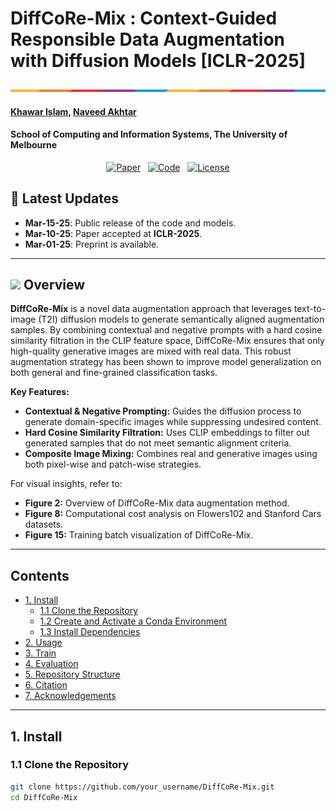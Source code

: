 # DiffCoRe-Mix : Context-Guided Responsible Data Augmentation with Diffusion Models [ICLR-2025]
<p align="center">
    <img src="assets/placeholder.png" alt="DiffCoRe-Mix Overview">
</p>

#### [Khawar Islam](mailto:khawar.islam@student.unimelb.edu.au), [Naveed Akhtar](mailto:naveed.akhtar1@unimelb.edu.au)
#### **School of Computing and Information Systems, The University of Melbourne**

<p align="center">
  <a href="https://github.com/your_repo_link"><img src="https://img.shields.io/badge/Paper-ICLR2025-blue" alt="Paper"></a>&nbsp;&nbsp;
  <a href="https://github.com/your_repo_link"><img src="https://img.shields.io/badge/Code-GitHub-brightgreen" alt="Code"></a>&nbsp;&nbsp;
  <a href="LICENSE"><img src="https://img.shields.io/badge/License-MIT-yellowgreen" alt="License"></a>
</p>


## 📢 Latest Updates
- **Mar-15-25**: Public release of the code and models.
- **Mar-10-25**: Paper accepted at **ICLR-2025**.
- **Mar-01-25**: Preprint is available.

---

## <img src="images/logo_diffcoremix.png" height="40"> Overview

**DiffCoRe-Mix** is a novel data augmentation approach that leverages text-to-image (T2I) diffusion models to generate semantically aligned augmentation samples. By combining contextual and negative prompts with a hard cosine similarity filtration in the CLIP feature space, DiffCoRe-Mix ensures that only high-quality generative images are mixed with real data. This robust augmentation strategy has been shown to improve model generalization on both general and fine-grained classification tasks.

**Key Features:**
- **Contextual & Negative Prompting:** Guides the diffusion process to generate domain-specific images while suppressing undesired content.
- **Hard Cosine Similarity Filtration:** Uses CLIP embeddings to filter out generated samples that do not meet semantic alignment criteria.
- **Composite Image Mixing:** Combines real and generative images using both pixel-wise and patch-wise strategies.

For visual insights, refer to:
- **Figure 2:** Overview of DiffCoRe-Mix data augmentation method.
- **Figure 8:** Computational cost analysis on Flowers102 and Stanford Cars datasets.
- **Figure 15:** Training batch visualization of DiffCoRe-Mix.

---

## Contents
- [1. Install](#1-install)
  - [1.1 Clone the Repository](#11-clone-the-repository)
  - [1.2 Create and Activate a Conda Environment](#12-create-and-activate-a-conda-environment)
  - [1.3 Install Dependencies](#13-install-dependencies)
- [2. Usage](#2-usage)
- [3. Train](#3-train)
- [4. Evaluation](#4-evaluation)
- [5. Repository Structure](#5-repository-structure)
- [6. Citation](#6-citation)
- [7. Acknowledgements](#7-acknowledgements)

---

## 1. Install

### 1.1 Clone the Repository
```bash
git clone https://github.com/your_username/DiffCoRe-Mix.git
cd DiffCoRe-Mix
